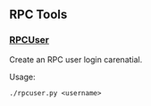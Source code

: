 RPC Tools
---------------------

### [RPCUser](/share/rpcuser) ###

Create an RPC user login carenatial.

Usage:

    ./rpcuser.py <username>
